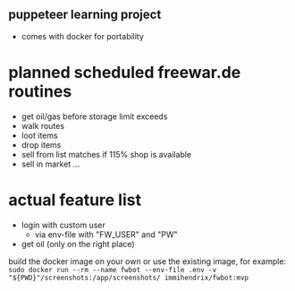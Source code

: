 ## puppeteer learning project
- comes with docker for portability
# planned scheduled freewar.de routines
- get oil/gas before storage limit exceeds
- walk routes
- loot items
- drop items
- sell from list matches if 115% shop is available
- sell in market
...
# actual feature list
- login with custom user
    - via env-file with "FW_USER" and "PW"
- get oil (only on the right place)

build the docker image on your own or use the existing image, for example:
```sudo docker run --rm --name fwbot --env-file .env -v "${PWD}"/screenshots:/app/screenshots/ immihendrix/fwbot:mvp```
